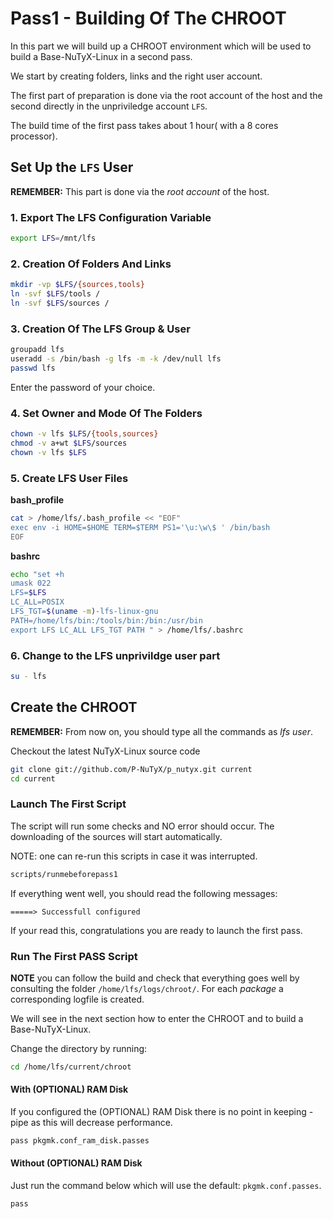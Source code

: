 # Pass1 - Building Of The CHROOT

In this part we will build up a CHROOT environment which will be used to build a Base-NuTyX-Linux in a second pass.

We start by creating folders, links and the right user account.

The first part of preparation is done via the root account of the host and the second directly in the
unpriviledge account `LFS`.

The build time of the first pass takes about 1 hour( with a 8 cores processor).


## Set Up the `LFS` User

**REMEMBER:** This part is done via the *root account* of the host.


### 1. Export The LFS Configuration Variable

```bash
export LFS=/mnt/lfs
```


### 2. Creation Of Folders And Links

```bash
mkdir -vp $LFS/{sources,tools}
ln -svf $LFS/tools /
ln -svf $LFS/sources /
```


### 3. Creation Of The LFS Group & User

```bash
groupadd lfs
useradd -s /bin/bash -g lfs -m -k /dev/null lfs
passwd lfs
```
Enter the password of your choice.


### 4. Set Owner and Mode Of The Folders

```bash
chown -v lfs $LFS/{tools,sources}
chmod -v a+wt $LFS/sources
chown -v lfs $LFS
```

### 5. Create LFS User Files

**bash_profile**

```bash
cat > /home/lfs/.bash_profile << "EOF"
exec env -i HOME=$HOME TERM=$TERM PS1='\u:\w\$ ' /bin/bash
EOF
```

**bashrc**

```bash
echo "set +h
umask 022
LFS=$LFS
LC_ALL=POSIX
LFS_TGT=$(uname -m)-lfs-linux-gnu
PATH=/home/lfs/bin:/tools/bin:/bin:/usr/bin
export LFS LC_ALL LFS_TGT PATH " > /home/lfs/.bashrc
```

### 6. Change to the LFS unprivildge user part

```bash
su - lfs
```


## Create the CHROOT

**REMEMBER:** From now on, you should type all the commands as *lfs user*.

Checkout the latest NuTyX-Linux source code

```bash
git clone git://github.com/P-NuTyX/p_nutyx.git current
cd current
```

### Launch The First Script

The script will run some checks and NO error should occur. The downloading of the sources will start automatically.

NOTE: one can re-run this scripts in case it was interrupted.

```bash
scripts/runmebeforepass1
```

If everything went well, you should read the following messages:

```
=====> Successfull configured
```

If your read this, congratulations you are ready to launch the first pass.


### Run The First PASS Script

**NOTE** you can follow the build and check that everything goes well by consulting the folder
`/home/lfs/logs/chroot/`. For each *package* a corresponding logfile is created.

We will see in the next section how to enter the CHROOT and to build a Base-NuTyX-Linux.

Change the directory by running:

```bash
cd /home/lfs/current/chroot
```


#### With (OPTIONAL) RAM Disk

If you configured the (OPTIONAL) RAM Disk there is no point in keeping -pipe as this will decrease performance.

```bash
pass pkgmk.conf_ram_disk.passes
```


#### Without (OPTIONAL) RAM Disk

Just run the command below which will use the default: `pkgmk.conf.passes`.

```bash
pass
```


